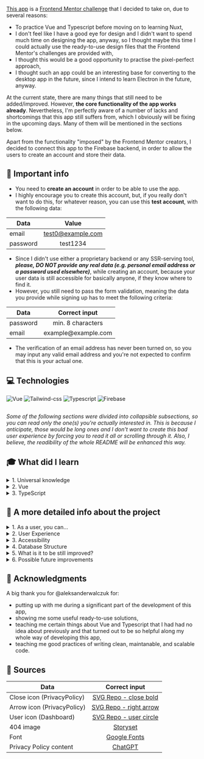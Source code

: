 [This app](https://task-manager-6f064.web.app/) is a [Frontend Mentor challenge](https://www.frontendmentor.io/challenges/kanban-task-management-web-app-wgQLt-HlbB) that I decided to take on, due to several reasons:
* To practice Vue and Typescript before moving on to learning Nuxt,
* I don't feel like I have a good eye for design and I didn't want to spend much time on designing the app, anyway, so I thought maybe this time I could actually use the ready-to-use design files that the Frontend Mentor's challenges are provided with,
* I thought this would be a good opportunity to practise the pixel-perfect approach,
* I thought such an app could be an interesting base for converting to the desktop app in the future, since I intend to learn Electron in the future, anyway.

At the current state, there are many things that still need to be added/improved. However, **the core functionality of the app works already**.
Nevertheless, I'm perfectly aware of a number of lacks and shortcomings that this app still suffers from, which I obviously will be fixing in the upcoming days. Many of them will be mentioned in the sections below.

Apart from the functionality "imposed" by the Frontend Mentor creators, I decided to connect this app to the Firebase backend, in order to allow the users to create an account and store their data.

## 📣 Important info
* You need to **create an account** in order to be able to use the app.
* I highly encourage you to create this account, but, if you really don't want to do this, for whatever reason, you can use this **test account**, with the following data:  

| Data          | Value    |
| ------------- |:----------------:|
| email         | test0@example.com|
| password      | test1234| 
* Since I didn't use either a proprietary backend or any SSR-serving tool, **_please, DO NOT provide any real data (e.g. personal email address or a password used elsewhere)_**, while creating an account, because your user data is still accessible for basically anyone, if they know where to find it. 
* However, you still need to pass the form validation, meaning the data you provide while signing up has to meet the following criteria:  

| Data          | Correct input    |
| ------------- |:----------------:|
| password      | min. 8 characters|
| email         | <span>example@</span><span>example.com</span>|
* The verification of an email address has never been turned on, so you may input any valid email address and you're not expected to confirm that this is your actual one.

## 💻 Technologies
![Vue](https://img.shields.io/badge/Vue-4FC08D?style=for-the-badge&logo=vuedotjs&logoColor=white)
![Tailwind-css](https://img.shields.io/badge/TailwindCSS-06B6D4?style=for-the-badge&logo=tailwindcss&logoColor=white)
![Typescript](https://img.shields.io/badge/Typescript-007ACC?style=for-the-badge&logo=typescript&logoColor=white)
![Firebase](https://img.shields.io/badge/Firebase-FFA611?style=for-the-badge&logo=firebase&logoColor=white)

##
_Some of the following sections were divided into collapsible subsections, so you can read only the one(s) you're actually interested in. This is because I anticipate, those would be long ones and I don't want to create this bad user experience by forcing you to read it all or scrolling through it. Also, I believe, the readibility of the whole README will be enhanced this way._

## 🎓 What did I learn
<details>
  <summary>1. Universal knowledge</summary>
  
  * **Experience matters**
    - before starting coding this project, I looked at it and thought "why is it at Guru level on this FrondendMentor thing? - it looks fairly easy..." - now I understand it is the experience that allows you to **reliably** evaluate that
    - I also thought, it would take me 1-2 months to write it - yeah... What's (a little bit) funny is that this was actually the lack of experience that made me coding it much longer that I expected
    - I probably shouldn't brag about that but I strongly believe I made (due to the lack of experience) all possible mistakes on this one. Every. Single. One. The good thing out of it is that now I have at least this experience, which, I hope, will shorten the time needed for finishing my next projects because I won't repeat the same mistakes. But I'll probably make new ones. And learn from it. And new ones. And learn... and so on 😅
  * **Think how to approach coding a big(ger) project **before** you write any code**
  * **Think about your database structure **before** starting implementing it**
  * **Maintability and scalability are a thing**
    - I remember my contributor (to this project) once told me "you'll see, the maintability will catch up with you eventually" and he was so right...
    - I can't even count how many times I had a component that was created with a particular intention and I hadn't actually intended to apply it anywhere else on my website, until one day I found out I actually needed it for one more thing and I was pretty surprised that I had to make almost no changes to it to make it work perfectly well in this new situation
    - Also, I can't cound how many times I had to repeat the same code in two places, when introducing changes, because I didn't give enough thought to the maintability 🙈
  * **If your gut is telling you some part of your code is a wrong approach, you'd better listen to it**
    - even if it's working now, it's not maintainable in the long run and it'll fall apart as soon as you start messing with it, what by the way reminds me of this meme:
    <img src="https://img-9gag-fun.9cache.com/photo/aze0zZb_700bwp.webp" alt="a funny meme about the difference between a programmer and a scientist" width="400" />  

    - more likely, it's not actually **fully** working, you just don't realize it yet
    - in the long run, it would be quicker to write it correctly from the very beginning, than refactoring it later on
  * **Automated tests probably make much more sense than I initially thought**
    - when writing the code for this project I faced so many situations where changing some part of existing code actually crushed half of my app due to a strong connection between different pieces of code
    - I didn't find a good way to track this, except for just manually testing the whole app. Which to me seemed impossible to do, due to way to many scenarios a user could use/navigate trough it. And this is still a fairly simple app. What about much more difficult ones?
    - that's why I believe, automated tests would be of great help in here, because if a change I made in my code impacted some other part of it, appropriate tests would just fail
  * **The type coercion and bang operator will take you so far...** - in the long run, you'll be probably much beter off if you just compare your variable to whatever you expect for it (not) to be... unless you want to practice your debugging skills 😉
  * If you can't come up with a short function name that would describe **everything** what's happening inside, that's probably not your language skills that are the problem but your function doing too many things - divide the function into smaller pieces, each having only one responsibility
</details>

<details>
  <summary>2. Vue</summary>
  
  * Way too much to list.
  * However, I can briefly summarize everything I learnt on this one that **I was so wrong thinking that I knew Vue**, after writing my first website/app with it, only because I knew some syntax and my website worked.
  * This is actually a thought, but, concerning my previous point, it hit me when coding this project that it's probably better to know one technology well (enough) than knowing only some basics of a bunch of them - I wonder what "Vue developer" I would make if I stopped learning Vue at the previously mentioned point and jumped over to another framework or technology...
</details>

<details>
  <summary>3. TypeScript</summary>
  
  When I was starting with this project, I was a very begginer to TypeScript, so I had so much to learn.
  I strongly believe I'm still a beginner when it comes to this technology but I've certainly learnt a lot out of it, when coding this project. 
  Nevertheless, I will omit in the following list some syntax stuff, like `Omit`, `Pick`, `Record` or `keyof typeof` (which, by the way, has recently become my favorite combination of words 😅) and I'll just focus on some general knowledge that will certainly help me in my next projects.
  
  * **TypeScript is a king**
    - I remember not being really willing to learn it at first, but now, I can't imagine writing any website or (especially) an app without it
    - I strongly doubt this app would even existed if not for TypeScript 🙈
    - When coding this project I actually started contemplating about how is it even possible, someone would come up with a programming language that doesn't include types
  * "No overload matches this call (...)" simply means that there's some descrepancy between the object that TypeScript expected for you to pass and the one you actually passed - either one of them is wrongly typed or you passed a completely different object. Just go, look for this difference and fix it. [This VS Code extension](https://github.com/yoavbls/pretty-ts-errors) will certainly help you with that.
  * If TypeScript yells at you "a variable is possibly null", **it may be actually null** - type assertion isn't usually a way to go. Sometimes it is, though. But you'd better think it through before making it, maybe your function actually lacks a guard, not a type assertion?
</details>

## 💫 A more detailed info about the project
<details>
  <summary>1. As a user, you can...</summary>
  
  * Create and delete an account  
    - **however**, due to some Firebase's restritions, you need to input your password before deleting your account, so you better remember it if you have the intention of deleting your account
    - please, **don't delete the test account** 😉
  * Log in and out from the app
  * Change the app's theme
  * (On desktop view) hide/show sidebar
  * Create/edit/delete boards
    - that serve as main categories for your tasks - for example, if you're a web designer or a programmer, you may want to have a separate board for each of your projects
  * Create/edit/delete columns
    - that serve as categories for your tasks - for example, you may have "Todo"/"Doing"/"Done" columns to sort your tasks out
  * Create/edit/delete tasks
  * Move tasks between columns
  * Create and delete subtasks for each task
  * Toggle the completed status of each subtask
</details>

<details>
  <summary>2. User Experience</summary>
  Below, I listed some small adds-on that I decided to implement because I believe they would elevate the user experience.  
  
  * **Optimized timing of popups showing up**: I decided to shorten the "success" popups and prolong the "error" ones, because: 
    - as a user, you're not necessarly keen to see for example this "You logged in successfully" message for a prolonged time, everytime you log in 
    - **but**, if there's a problem with your logging in action, you should have time to be able to fully read the error message, since (in most cases), it'll tell you what's actually wrong
  * **Custom error messages for the auth actions**: I thought it would be helpful to a user if I adjust the error message for typical cases, being: 
    - a user with such credentials already exists (singing up)
    - a user with such credentials doesn't exist (logging in)
    - a user inputs a wrong password (logging in)  
In the remaining cases (probably some Firebase/server issues), a user just gets this general "Ooops, something went wrong (...)" message.
  * **You may stay logged in in the app, if you want to**: As a user, you can just close the app's tab in a browser (without logging out) and you'll be back on your dashboard view (with the same current board being displayed), but:
    - due to security reasons, if you stay logged in for more than 30 days, you will be automatically logged out, so the next time you open the app, you'll have to log in again, to confirm it's still you 😉
    - to be able to make it working, I need to store your user data as well as your current board in localStorage
    - according to [this](https://supertokens.com/blog/cookies-vs-localstorage-for-sessions-everything-you-need-to-know) and [this](https://stackoverflow.com/a/63330885) sources, I don't need to put the cookies banner that informs you about me using localStorage for storing your "strictly necessary data", so you'll never find out about that unless you read this README or check your localStorage yourself
    - when you log out, your user object will be removed from the localStorage, however, the current board object still needs to stay there, so the proper board is displayed when you come back
    - all your stored data will be removed from localStorage when you delete your account

**_What about multiple users using the very same computer/browser for using the app?_**
* if you don't log out qhen quitting the app, the next person will see your dashboard when opening the app (I believe that's obvious)
* however, I believe you would actually log out when using, for example, a public computer
* the current board of each user is stored separately in localStorage (I assigned the user ID to its name), so if you do log out, the next user will see their current board, not yours

**_What if I delete my localStorage data or just clear the browser cache?_**
* if you only delete your current board value, it'll default it to the very first one (being actually the last added, since I decided to sort them from the oldest to newest one)
* if you only delete your user value, you'll be automatically logged out, **after closing the browser tab** (you'll still be able to use the app as long as you don't close the browser tab), so you'll have to log in again when coming back
* if you delete all your localStorage data or clear your browser data, both abovementioned will apply

* **Navigating through website**: Since this is more of app-like website, there are no many pages that you could navigate to - almost all your interactions with the app happen in dashboard, however: 
    - I made a separate `/privacy-policy` page - you can go to it as both authenticated and non-authenticated user by typing it's address in the browser address bar
    - but, if you click the "Privacy Policy" link on auth pages, the privacy policy content will show up as a popup, in case you already inputed some data into a form and you don't want to loose it when switching pages
    - as an authenticated user, there is no point of you going to auth pages, so if you try to do that, you'll be redirected back to your dashboard
    - as non-authenticated user, you shouldn't be able to go to the dashboard page, so - again - if you try to do that, you'll be redirected to the main (login) page
    - since Vue is an SPA, in theory you cannot refresh any page (except for the main page) - but I overcame that by hosting the website using the Firebase hosting service that just redirects all page requests to the main page. My routing, described above, will take care of the rest.
    - when being on the `/privacy-policy` page, there is this button for your convenience, that will take you to the main/dashboard page, depending on you being authenticated or non-authenticated user
    - if you go to any page that doesn't exist, you'll see the custom 404 page and you may go to the either home/dashboard page or the previous page, from it
    
    * **The app theme**: To be able to apply the light/dark theme for the app, I used `useDark` utility from `VueUse`, that comes with some nice features: 
    - the default theme depends on your browser/system preferences - if you have the preffered dark theme set, this will be your default theme for my app; if not - the default theme will be the light one
    - this utility also stores the theme you chose in localStorage, so it'll be the same everytime you open the app as long as you:
        - don't change it
        - don't change the browser
        - don't delete it from localStorage
        
Moreover, for your convience, I put the theme toggler on every page (except for the 404 one, since I believe you didn't come over there to switch the theme, and, in fact, you had actually no intention to come there, at all), so you can change it at any stage of using the app.
</details>


<details>
  <summary>3. Accessibility</summary>
  
  One of my main goals for this app was to make it fully accessible for both keyboard- and screen-reader-navigating users. I tried to do my best to achieve this goal, but there is still a room from improvement in here.
  
  At the current stage:
  * the dashboard view lacks the skip-to-content link - it'll be added ASAP
  * apart from that, **the app is fully accessible for keyboard-navigating users** - you don't really need a mouse to be able to use it
  * **adjusting the app for the screen-reader-navigating users** was a bit trickier, therefore, there are still parts that are lacking:
    - a screen reader should automatically read the popup messages
    - `aria-page="current"` or a similar attribute should be added to currently chosen board
    - some semantics aspects are still to be improved
</details>

<details>
  <summary>4. Database Structure</summary>
  I feel like making this subsection as well since I changed my database structure like 5 or 6 times, before (I hope) I made it right, so I want to share what I've learnt along the way by describing how **I think** it should work.
  
  Obviously, I approached the database structure so many times because the performance of the app was of great importance in this case, since almost any user's interaction with it requires sending query to the database.
  
  Therefore, even though I know basically nothing about backend, I decided to do whatever it takes to make my app as performant as I'm able to achieve at the current state of my knowledge.
  
  Maybe I should start with the data structure that I believe would be best pictured by those interfaces:
  ```js
  interface Board {
    boardID: string
    createdAt: string
    name: string
  }

  interface BoardColumn {
    columnID: string
    createdAt: string
    name: string
  }

  interface Task {
    taskID: string
    createdAt: string
    title: string
    description: string
  }

  interface Subtask {
    subtaskID: string
    title: string
    isCompleted: boolean
    createdAt: string
  }
```

So, after making so many mistakes with it, I established it should work like that:  

  * I should have one main `users` collection
  * At the same time I shouldn't fetch them all to the Frontend to "pick" only the user that is currently logged in
  * Fortunately, the firebase's watcher onAuthStateChanged function could help me with that because it accepts the user object as a parameter and that contains the user id
  * Having this id, I could use it for fetching the rest of the data that is stored as **subcollections**, meaning:
    - the `users` collection contains all user object
    - a `user` object contains the `boards` subcollection
    - I can use the user id to construct the path to their `boards`
    - each `board` contains `columns` subcollection
    - each `column` contains `tasks` subcollection
    - each task contains `subtasks` subcollection
  * This way, I always fetch the data that belong to particular user and don't have to worry about:
    - fetching too much data to be able to display the data belonging to a particular user
    - firing any loops (either on the client or on the server) to be able to filter this data, which, I believe, improves my app's performance
</details>

<details>
  <summary>5. What is it to be still improved?</summary>
  The foremost aspect to be improved ASAP is the code - there is way too much to mention everything, but I'll list some examples, anyway:  
  
  * cleaning up the code inside the stores, with particular emphasis on `tasksStore` that's just a big mess
  * I was wondering why this wouldn't work (code below):
    - even though, I actually **should know** why, since **I do know** the difference between passing as a reference and passing as a value
    - and this is in fact the third time (when coding this app) when I'm making the very same mistake
    - but, apparently, I have to make the same mistakes enough times, to eventually stop doing that (which by the way, is one more reason to value the experience)
    - also, I've noticed I don't even remove those listeners everywhere when I add them 🙈 - all of that will be fixed very soon
  ```js
  window.addEventListener('click', (e: Event) => {
    closeOpenedBoardsNav(e)
  })
  onUnmounted(() => {
    window.removeEventListener('click', (e: Event) => {
      closeOpenedBoardsNav(e)
    })
  })
```
  * many functions should be divided into smaller pieces of a single responsibility
  * certain components could be probably divided into the smaller ones, as well
  * certain variables should be in an appropriate store, instead of the component file
  * I should replace certain type assertions with guards
  * I believe, I still have indexes passed as `key` values inside `v-for` loops - they need to be replaced with IDs
  * All `emit` functions should be typed
  
Apart from the code, it was brought to my attention that there are some issues with proper displaying of the app content on certain browsers (namely Firefox and Konqueror). Also, I don't have any Apple device, so I'm not sure about Safari. I'll try find some who could test it for me, though. 
 
As for Firefox, it should be an easy fix but this Konqueror thing may be more troublesome. Nevertheless, I'll try to do my best to fix all styling issues that I'm (or will be) aware of.
</details>

<details>
  <summary>6. Possible future improvements</summary>
  I thought about certain features that could be added to the app to enhance the user experience. Those would be: 

  * the possibility of **dragging tasks between colums** (in addition to the current option of changing the column inside the modal that shows up when clicking a task)
  * **some kind of Q&A/tour** on how to navigate through the app, since, at times, I found some of the functionalities to not be very intuitive ones
  * the option of **choosing the color of the dot** that is displayed on the left side of the column name
  
  Apart from that, I'm also considering adding **dynamic imports** - not sure about this one though because it seems to me that: 

  * dynamic imports actually work better for long landing-page websites or multiple-page websites
  * whereas, in my app, the most "problematic" files are all used inside the dashboard view and if the user enters it, I need to load those files anyway
  * there is almost no other page where authenticated user could go, so I have no reason to assume, they wouldn't
  * even if I did assume that, I wonder if it wouldn't be too late to asynchronousily load all those components when the user is actually about to enter the page, especially for slower connections
  * I probably need to get to know more on that to be able to decide

  Nevertheless, I'm not sure whether I have time to apply the abovementioned in the upcoming days. That's why I labeled those as "possible" improvements. However, even if I'm not doing this anytime soon, I might still come back to this up in some unspecified future and add a new feature then.
</details>

## 🙏 Acknowledgments
A big thank you for @aleksanderwalczuk for:
* putting up with me during a significant part of the development of this app, 
* showing me some useful ready-to-use solutions,
* teaching me certain things about Vue and Typescript that I had had no idea about previously and that turned out to be so helpful along my whole way of developing this app,
* teaching me good practices of writing clean, maintanable, and scalable code.

## 📁 Sources

| Data          | Correct input    |
| ------------- |:----------------:|
| Close icon (PrivacyPolicy) | [SVG Repo - close bold](https://www.svgrepo.com/svg/500512/close-bold)|
| Arrow icon (PrivacyPolicy) | [SVG Repo - right arrow](https://www.svgrepo.com/svg/492503/right-arrow)|
| User icon (Dashboard)    | [SVG Repo - user circle](https://www.svgrepo.com/svg/507442/user-circle)|
| 404 image | [Storyset](https://storyset.com/illustration/oops-404-error-with-a-broken-robot/rafiki)
| Font | [Google Fonts](https://fonts.google.com/specimen/Plus+Jakarta+Sans?query=plus+jakarta+sans) |
| Privacy Policy content | [ChatGPT](https://chat.openai.com/) |
